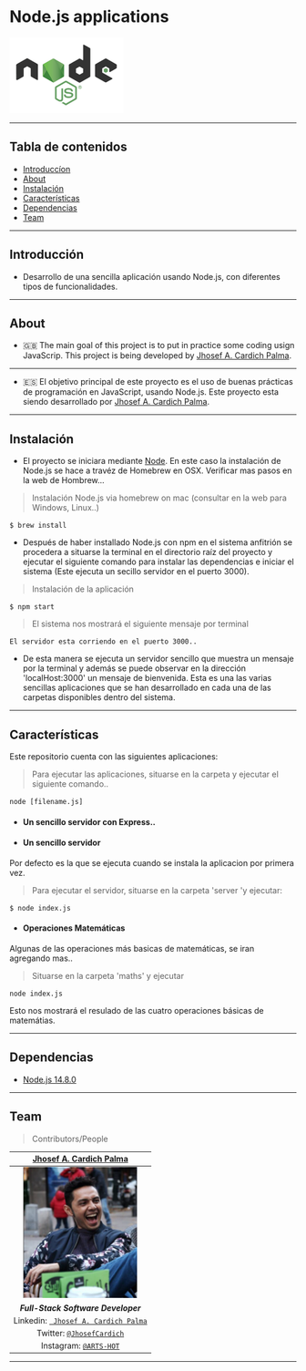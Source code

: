 
#  Node.js applications 
<img src="documentation/logo-node.png" width="200" height="133"/>

---

##  Tabla de contenidos


- [Introduccíon](#Introducción)
- [About](#About )
- [Instalación](#instalación)
- [Características](#Características)
- [Dependencias](#Dependencias)
- [Team](#team)




---

 
## Introducción


  -  Desarrollo de una sencilla aplicación usando Node.js, con diferentes tipos de funcionalidades.

---
 ## About

  - 🇬🇧 The main goal of this project is to put in practice some coding usign JavaScrip.
   This project is being developed by [Jhosef A. Cardich Palma](https://www.linkedin.com/in/jhosef-anderson-cardich-palma-74765788/). 

---
  - 🇪🇸 El objetivo principal de este proyecto es el uso de buenas prácticas de programación en JavaScript, usando Node.js.   Este proyecto esta siendo desarrollado por [Jhosef A. Cardich Palma](https://www.linkedin.com/in/jhosef-anderson-cardich-palma-74765788/).





 ---


## Instalación

 - El proyecto se iniciara mediante [Node](https://nodejs.org/).
 En este caso la instalación de Node.js se hace a travéz de Homebrew en OSX.
 Verificar mas pasos en la web de Hombrew...

> Instalación Node.js via homebrew on mac  (consultar en la web para Windows, Linux..)
```
$ brew install 
 ```
- Después de haber installado Node.js con npm en el sistema anfitrión
se procedera a situarse la terminal en el directorio raíz del proyecto y ejecutar el siguiente comando
para instalar las dependencias e iniciar el sistema (Este ejecuta un secillo servidor en el puerto 3000).

> Instalación de la aplicación 
```
$ npm start 
 ```

> El sistema nos mostrará el siguiente mensaje por terminal
```
El servidor esta corriendo en el puerto 3000..
 ```
- De esta manera se ejecuta un servidor sencillo que muestra un mensaje por la terminal y además se puede observar en la dirección 'localHost:3000' un mensaje de bienvenida. 
Esta es una las varias sencillas aplicaciones que se han desarrollado en cada una de las carpetas disponibles dentro del sistema. 

---
 

## Características

Este repositorio cuenta con las siguientes aplicaciones:

> Para ejecutar las aplicaciones, situarse en la carpeta y ejecutar el siguiente comando..

```
node [filename.js]
 ```

- #### Un sencillo servidor con Express..


- #### Un sencillo servidor

Por defecto es la que se ejecuta cuando se instala la aplicacion por primera vez. 
> Para ejecutar el servidor, situarse en la carpeta 'server 'y ejecutar:


````
$ node index.js
````

<r></r1>

- #### Operaciones Matemáticas 
Algunas de las operaciones más basicas de matemáticas, se iran agregando mas..
> Situarse en la carpeta 'maths' y ejecutar

```
node index.js
 ```

Esto nos mostrará el resulado de las cuatro operaciones básicas de matemátias.


----

## Dependencias


- [Node.js 14.8.0](https://nodejs.org/dist/)
----
## Team
> Contributors/People

| <a href="https://www.linkedin.com/in/jhosef-anderson-cardich-palma-74765788/" target="_blank">**Jhosef A. Cardich Palma**</a> | 
| :---: |
|  <a href="https://www.linkedin.com/in/jhosef-anderson-cardich-palma-74765788/" target="_blank"><img src="documentation/profile_pic.png" width="200" height="230" /></a>   |
|***Full-Stack Software Developer***|
| Linkedin:   <a href="https://www.linkedin.com/in/jhosef-anderson-cardich-palma-74765788/" target="_blank">` Jhosef A. Cardich Palma`</a>| 
| Twitter: <a href="http://twitter.com/jhosefcardich" target="_blank">`@JhosefCardich`</a>| 
|Instagram: <a href="http://instagram.com/arts_hot" target="_blank">`@ARTS-HOT`</a>




---


